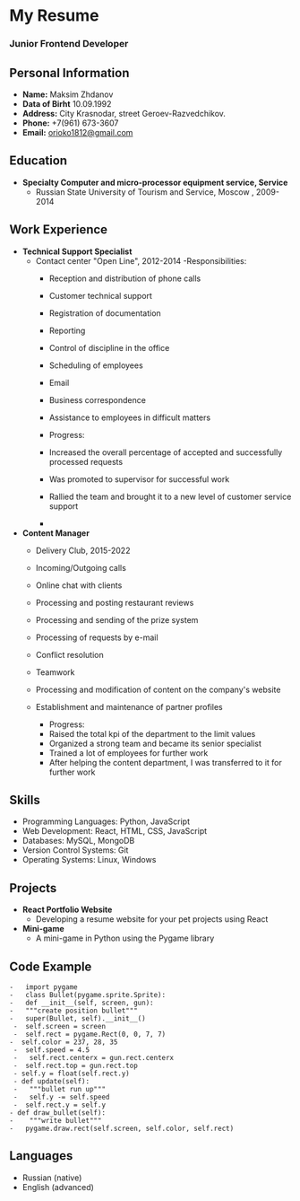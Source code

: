 # My Resume
### Junior Frontend Developer

## Personal Information
- **Name:** Maksim Zhdanov
- **Data of Birht** 10.09.1992
- **Address:** City Krasnodar, street Geroev-Razvedchikov.
- **Phone:** +7(961) 673-3607
- **Email:** orioko1812@gmail.com

## Education
- **Specialty Computer and micro-processor equipment service, Service**
  - Russian State University of Tourism and Service, Moscow , 2009-2014

## Work Experience
- **Technical Support Specialist**
  - Contact center "Open Line", 2012-2014
    -Responsibilities: 
    - Reception and distribution of phone calls
	- Customer technical support
	- Registration of documentation
	- Reporting
	- Control of discipline in the office
	- Scheduling of employees
	- Email
	- Business correspondence
	- Assistance to employees in difficult matters 

	- Progress: 
	- Increased the overall percentage of accepted and successfully processed requests
	- Was promoted to supervisor for successful work
	- Rallied the team and brought it to a new level of customer service support
	- 
- **Content Manager**
  - Delivery Club, 2015-2022
  - Incoming/Outgoing calls 
  - Online chat with clients
  - Processing and posting restaurant reviews
  - Processing and sending of the prize system
  - Processing of requests by e-mail
  - Conflict resolution
  - Teamwork
  - Processing and modification of content on the company's website
  - Establishment and maintenance of partner profiles 

	- Progress:
	- Raised the total kpi of the department to the limit values
	- Organized a strong team and became its senior specialist
	- Trained a lot of employees for further work
	- After helping the content department, I was transferred to it for further work

## Skills
- Programming Languages: Python, JavaScript
- Web Development: React, HTML, CSS, JavaScript
- Databases: MySQL, MongoDB
- Version Control Systems: Git
- Operating Systems: Linux, Windows

## Projects
- **React Portfolio Website**
  - Developing a resume website for your pet projects using React
- **Mini-game**
  - A mini-game in Python using the Pygame library
  
## **Code Example**
	-	import pygame
	-   class Bullet(pygame.sprite.Sprite):
    -   def __init__(self, screen, gun):
    -   """create position bullet"""
    -   super(Bullet, self).__init__()
     -  self.screen = screen
     -  self.rect = pygame.Rect(0, 0, 7, 7)
    -  self.color = 237, 28, 35
     -  self.speed = 4.5
     -   self.rect.centerx = gun.rect.centerx
     -  self.rect.top = gun.rect.top
     - self.y = float(self.rect.y)
     - def update(self):
     -   """bullet run up"""
     -   self.y -= self.speed
     -  self.rect.y = self.y
    - def draw_bullet(self):
    -    """write bullet"""
    -   pygame.draw.rect(self.screen, self.color, self.rect)

## Languages
- Russian (native)
- English (advanced)
